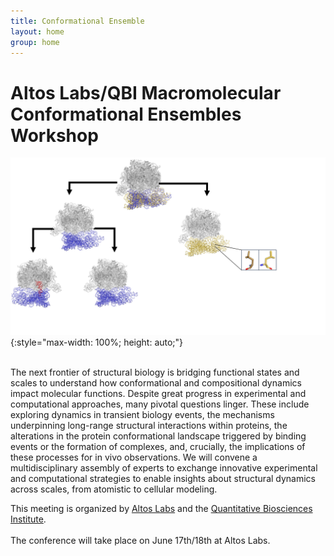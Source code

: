```yaml
---
title: Conformational Ensemble
layout: home
group: home
---
```


# Altos Labs/QBI Macromolecular Conformational Ensembles Workshop

![Conference Logo logo](static/img/Conference_Figure.jpg){:style="max-width: 100%; height: auto;"}

<br>
The next frontier of structural biology is bridging functional states and scales to understand how conformational and compositional dynamics impact molecular functions. Despite great progress in experimental and computational approaches, many pivotal questions linger. These include exploring dynamics in transient biology events, the mechanisms underpinning long-range structural interactions within proteins, the alterations in the protein conformational landscape triggered by binding events or the formation of complexes, and, crucially, the implications of these processes for in vivo observations. We will convene a multidisciplinary assembly of experts to exchange innovative experimental and computational strategies to enable insights about structural dynamics across scales, from atomistic to cellular modeling. 


This meeting is organized by [Altos Labs](https://www.altoslabs.com/) and the [Quantitative Biosciences Institute](https://qbi.ucsf.edu/). 
<br>
<br>
The conference will take place on June 17th/18th at Altos Labs.




